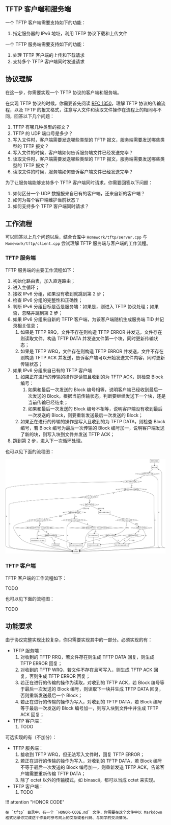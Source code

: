 ## TFTP 客户端和服务端

一个 TFTP 客户端需要支持如下的功能：

1. 指定服务器的 IPv6 地址，利用 TFTP 协议下载和上传文件

一个 TFTP 服务端需要支持如下的功能：

1. 处理 TFTP 客户端的上传和下载请求
2. 支持多个 TFTP 客户端同时发送请求

## 协议理解

在这一步，你需要实现一个 TFTP 协议的客户端和服务端。

在实现 TFTP 协议的时候，你需要首先阅读 [RFC 1350](https://www.rfc-editor.org/rfc/rfc1350)，理解 TFTP 协议的传输流程，以及 TFTP 的报文格式，注意写入文件和读取文件操作在流程上的相同与不同，回答以下几个问题：

1. TFTP 有哪几种类型的报文？
2. TFTP 的 UDP 端口号是多少？
3. 写入文件时，客户端需要发送哪些类型的 TFTP 报文，服务端需要发送哪些类型的 TFTP 报文？
4. 写入文件的时候，客户端如何告诉服务端文件已经发送完毕？
5. 读取文件时，客户端需要发送哪些类型的 TFTP 报文，服务端需要发送哪些类型的 TFTP 报文？
6. 读取文件的时候，服务端如何告诉客户端文件已经发送完毕？

为了让服务端能够支持多个 TFTP 客户端同时请求，你需要回答以下问题：

1. 如何区分一个 UDP 数据报来自已有的客户端，还来自新的客户端？
2. 如何为每个客户端维护当前状态？
3. 如何支持多个 TFTP 客户端同时请求？

## 工作流程

可以回答以上几个问题以后，结合仓库中  `Homework/tftp/server.cpp` 与  `Homework/tftp/client.cpp` 尝试理解 TFTP 服务端与客户端的工作流程。

### TFTP 服务端

TFTP 服务端的主要工作流程如下：

1. 初始化路由表，加入直连路由；
2. 进入主循环；
3. 接收 IPv6 分组，如果没有收到就跳到第 2 步；
4. 检查 IPv6 分组的完整性和正确性；
5. 判断 IPv6 分组目标是否是服务端：如果是，则进入 TFTP 协议处理；如果否，忽略并跳到第 2 步；
6. 如果 IPv6 分组来自新的 TFTP 客户端，为该客户端随机生成服务端 TID 并记录相关信息；
    1. 如果是 TFTP RRQ，文件不存在则构造 TFTP ERROR 并发送，文件存在则读取文件，构造 TFTP DATA 并发送文件第一个块，同时更新传输状态；
    2. 如果是 TFTP WRQ，文件存在则构造 TFTP ERROR 并发送，文件不存在则构造 TFTP ACK 并发送，告诉客户端可以开始发送文件内容，同时更新传输状态；
7. 如果 IPv6 分组来自已有的 TFTP 客户端
    1. 如果正在进行的传输的操作是读取且收到的为 TFTP ACK，则检查 Block 编号：
        1. 如果和最后一次发送的 Block 编号相等，说明客户端已经收到最后一次发送的 Block，根据当前传输状态，判断要继续发送下一个块，还是当前传输已经结束；
        2. 如果和最后一次发送的 Block 编号不相等，说明客户端没有收到最后一次发送的 Block，则要重新发送最后一次发送的 Block；
    2. 如果正在进行的传输的操作是写入且收到的为 TFTP DATA，则检查 Block 编号，若 Block 编号为最后一次传输的 Block 编号加一，说明客户端发送了新的块，则写入块到文件并发送 TFTP ACK；
8. 跳到第 2 步，进入下一次循环处理。

也可以见下面的流程图：

![](img/flow_tftp_server.png)

### TFTP 客户端

TFTP 客户端的工作流程如下：

TODO

也可以见下面的流程图：

TODO

## 功能要求

由于协议完整实现比较复杂，你只需要实现其中的一部分。必须实现的有：

- TFTP 服务端：
    1. 对收到的 TFTP RRQ，若文件存在则生成 TFTP DATA 回复，则生成 TFTP ERROR 回复；
    2. 对收到的 TFTP WRQ，若文件不存在且可写入，则生成 TFTP ACK 回复，否则生成 TFTP ERROR 回复；
    3. 若正在进行的传输的操作为读取，对收到的 TFTP ACK，若 Block 编号等于最后一次发送的 Block 编号，则读取下一块并生成 TFTP DATA 回复，否则重新发送最后一个 Block；
    4. 若正在进行的传输的操作为写入，对收到的 TFTP DATA，若 Block 编号等于最后一次发送的 Block 编号加一，则写入块到文件中并生成 TFTP ACK 回复；
- TFTP 客户端：
    1. TODO

可选实现的有（不加分）：

- TFTP 服务端：
  1. 接收到 TFTP WRQ，但无法写入文件时，回复 TFTP ERROR；
  2. 若正在进行的传输的操作为写入，对收到的 TFTP DATA，若 Block 编号不等于最后一次发送的 Block 编号加一，则重新发送 TFTP ACK，告诉客户端需要重新传输 TFTP DATA；
  3. 除了 octet 以外的传输模式，如 binascii，都可以当成 octet 来实现。
- TFTP 客户端：
  1. TODO

!!! attention "HONOR CODE"

    在 `tftp` 目录中，有一个 `HONOR-CODE.md` 文件，你需要在这个文件中以 Markdown 格式记录你完成这个作业时参考网上的文章或者代码、与同学的交流情况。
